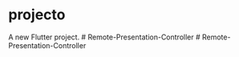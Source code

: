 # projecto

A new Flutter project.
#   R e m o t e - P r e s e n t a t i o n - C o n t r o l l e r  
 #   R e m o t e - P r e s e n t a t i o n - C o n t r o l l e r  
 